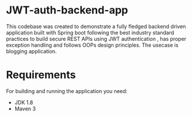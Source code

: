 # JWT-auth-backend-app
This codebase was created to demonstrate a fully fledged backend driven application built with Spring boot following the best industry standard practices
to build secure REST APIs using JWT authentication , has proper exception handling and follows OOPs design principles. The usecase is blogging application.


# Requirements
For building and running the application you need:
- JDK 1.8
- Maven 3
